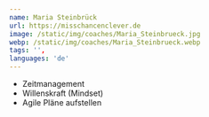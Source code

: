 ```yaml
---
name: Maria Steinbrück
url: https://misschancenclever.de
image: /static/img/coaches/Maria_Steinbrueck.jpg
webp: /static/img/coaches/Maria_Steinbrueck.webp
tags: '',
languages: 'de'
---
```


<ul><li>Zeitmanagement&nbsp;</li><li>Willenskraft (Mindset)&nbsp;</li><li>Agile Pläne aufstellen&nbsp;</li></ul>